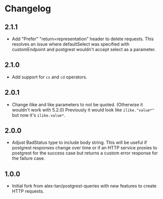 # Changelog

## 2.1.1

- Add "Prefer" "return=representation" header to delete requests. This resolves an issue where defaultSelect was specified with customEndpoint and postgrest wouldn't accept select as a parameter.

## 2.1.0

- Add support for `cs` and `cd` operators.

## 2.0.1

- Change ilike and like parameters to not be quoted. (Otherwise it wouldn't work with 5.2.0) Previously it would look like `ilike."value*"` but now it's `ilike.value*`.

## 2.0.0

- Adjust BadStatus type to include body string. This will be useful if postgrest responses change over time or if an HTTP service proxies to postgrest for the success case but returns a custom error response for the failure case.

## 1.0.0

- Initial fork from alex-tan/postgrest-queries with new features to create HTTP requests.

